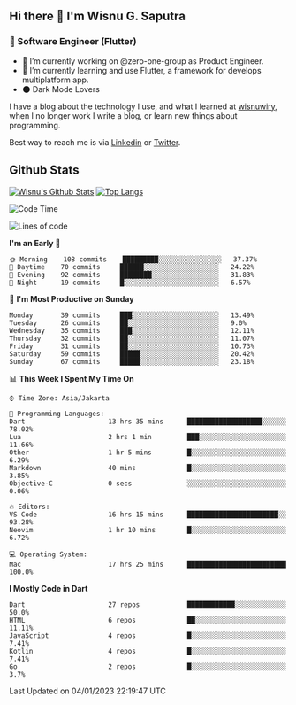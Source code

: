## Hi there 👋 I'm Wisnu G. Saputra

### :mobile_phone_off: Software Engineer (Flutter)

- 🔭 I’m currently working on @zero-one-group as Product Engineer.
- 🌱 I’m currently learning and use Flutter, a framework for develops multiplatform app.
- :new_moon: Dark Mode Lovers


I have a blog about the technology I use, and what I learned at [wisnuwiry](https://wisnuwiry.space/), when I no longer work I write a blog, or learn new things about programming.

Best way to reach me is via [Linkedin](https://www.linkedin.com/in/wisnu-saputra/) or [Twitter](https://twitter.com/wisnuwiry).

## Github Stats

[![Wisnu's Github Stats](https://github-readme-stats.vercel.app/api?username=wisnuwiry&count_private=true&theme=default&show_icons=true)](https://github.com/wisnuwiry)
[![Top Langs](https://github-readme-stats.vercel.app/api/top-langs/?username=wisnuwiry&layout=compact)](https://github.com/wisnuwiry)

<!--START_SECTION:waka-->
![Code Time](http://img.shields.io/badge/Code%20Time-46%20hrs%2038%20mins-blue)

![Lines of code](https://img.shields.io/badge/From%20Hello%20World%20I%27ve%20Written-943%20Thousand%20lines%20of%20code-blue)

**I'm an Early 🐤** 

```text
🌞 Morning    108 commits    █████████░░░░░░░░░░░░░░░░   37.37% 
🌆 Daytime    70 commits     ██████░░░░░░░░░░░░░░░░░░░   24.22% 
🌃 Evening    92 commits     ████████░░░░░░░░░░░░░░░░░   31.83% 
🌙 Night      19 commits     █░░░░░░░░░░░░░░░░░░░░░░░░   6.57%

```
📅 **I'm Most Productive on Sunday** 

```text
Monday       39 commits     ███░░░░░░░░░░░░░░░░░░░░░░   13.49% 
Tuesday      26 commits     ██░░░░░░░░░░░░░░░░░░░░░░░   9.0% 
Wednesday    35 commits     ███░░░░░░░░░░░░░░░░░░░░░░   12.11% 
Thursday     32 commits     ██░░░░░░░░░░░░░░░░░░░░░░░   11.07% 
Friday       31 commits     ██░░░░░░░░░░░░░░░░░░░░░░░   10.73% 
Saturday     59 commits     █████░░░░░░░░░░░░░░░░░░░░   20.42% 
Sunday       67 commits     █████░░░░░░░░░░░░░░░░░░░░   23.18%

```


📊 **This Week I Spent My Time On** 

```text
⌚︎ Time Zone: Asia/Jakarta

💬 Programming Languages: 
Dart                     13 hrs 35 mins      ███████████████████░░░░░░   78.02% 
Lua                      2 hrs 1 min         ███░░░░░░░░░░░░░░░░░░░░░░   11.66% 
Other                    1 hr 5 mins         █░░░░░░░░░░░░░░░░░░░░░░░░   6.29% 
Markdown                 40 mins             █░░░░░░░░░░░░░░░░░░░░░░░░   3.85% 
Objective-C              0 secs              ░░░░░░░░░░░░░░░░░░░░░░░░░   0.06%

🔥 Editors: 
VS Code                  16 hrs 15 mins      ███████████████████████░░   93.28% 
Neovim                   1 hr 10 mins        █░░░░░░░░░░░░░░░░░░░░░░░░   6.72%

💻 Operating System: 
Mac                      17 hrs 25 mins      █████████████████████████   100.0%

```

**I Mostly Code in Dart** 

```text
Dart                     27 repos            ████████████░░░░░░░░░░░░░   50.0% 
HTML                     6 repos             ██░░░░░░░░░░░░░░░░░░░░░░░   11.11% 
JavaScript               4 repos             █░░░░░░░░░░░░░░░░░░░░░░░░   7.41% 
Kotlin                   4 repos             █░░░░░░░░░░░░░░░░░░░░░░░░   7.41% 
Go                       2 repos             █░░░░░░░░░░░░░░░░░░░░░░░░   3.7%

```



 Last Updated on 04/01/2023 22:19:47 UTC
<!--END_SECTION:waka-->
